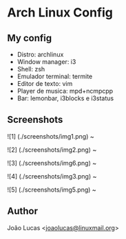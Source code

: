 # Arch Linux Config

## My config
* Distro: archlinux
* Window manager: i3
* Shell: zsh
* Emulador terminal: termite
* Editor de texto: vim
* Player de musica: mpd+ncmpcpp
* Bar: lemonbar, i3blocks e i3status

## Screenshots	

![1] (./screenshots/img1.png)
~


![2] (./screenshots/img2.png)
~


![3] (./screenshots/img6.png)
~


![4] (./screenshots/img3.png)
~


![5] (./screenshots/img5.png)
~

## Author
João Lucas <<joaolucas@linuxmail.org>>
